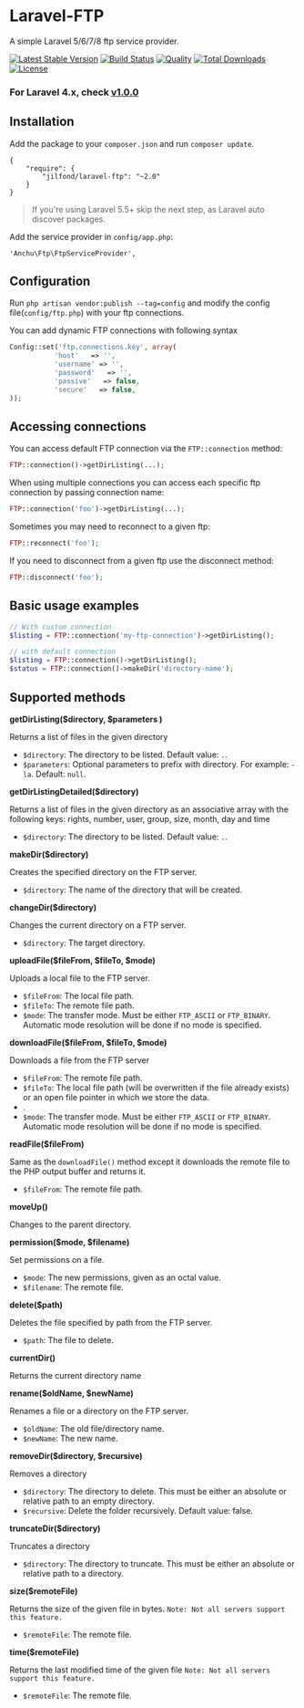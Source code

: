 Laravel-FTP
===========

A simple Laravel 5/6/7/8 ftp service provider.

[![Latest Stable Version](https://poser.pugx.org/anchu/ftp/v/stable)](https://packagist.org/packages/anchu/ftp)
[![Build Status](https://travis-ci.org/harishanchu/Laravel-FTP.png?branch=master)](https://travis-ci.org/harishanchu/Laravel-FTP)
[![Quality](https://codeclimate.com/github/harishanchu/Laravel-FTP/badges/gpa.svg)](https://codeclimate.com/github/harishanchu/Laravel-FTP)
[![Total Downloads](https://poser.pugx.org/anchu/ftp/downloads)](https://packagist.org/packages/anchu/ftp)
[![License](https://poser.pugx.org/anchu/ftp/license)](https://packagist.org/packages/anchu/ftp)
### For Laravel 4.x, check [v1.0.0](https://github.com/harishanchu/Laravel-FTP/tree/v1.0.0)

Installation
------------

Add the package to your `composer.json` and run `composer update`.

    {
        "require": {
            "jilfond/laravel-ftp": "~2.0"
        }
    }
> If you're using Laravel 5.5+ skip the next step, as Laravel auto discover packages.

Add the service provider in `config/app.php`:

    'Anchu\Ftp\FtpServiceProvider',

Configuration
------------
Run `php artisan vendor:publish --tag=config` and modify the config file(`config/ftp.php`) with your ftp connections.

You can add dynamic FTP connections with following syntax

```php
Config::set('ftp.connections.key', array(
           'host'   => '',
           'username' => '',
           'password'   => '',
           'passive'   => false,
           'secure'   => false,
));
```

Accessing connections
---------------------
You can access default FTP connection via the `FTP::connection` method:
```php
FTP::connection()->getDirListing(...);
```

When using multiple connections you can access each specific ftp connection by passing connection name:
```php
FTP::connection('foo')->getDirListing(...);
```

Sometimes you may need to reconnect to a given ftp:
```php
FTP::reconnect('foo');
```

If you need to disconnect from a given ftp use the disconnect method:
```php
FTP::disconnect('foo');
```

Basic usage examples
------------
```php
// With custom connection
$listing = FTP::connection('my-ftp-connection')->getDirListing();

// with default connection
$listing = FTP::connection()->getDirListing();
$status = FTP::connection()->makeDir('directory-name');
```

Supported methods
-----------------
**getDirListing($directory, $parameters )**

Returns a list of files in the given directory

 - `$directory`: The directory to be listed. Default value: `.`.
 - `$parameters`: Optional parameters to prefix with directory. For example: `-la`. Default: `null`.

**getDirListingDetailed($directory)**

Returns a list of files in the given directory as an associative array with the following keys:
rights, number, user, group, size, month, day and time

 - `$directory`: The directory to be listed. Default value: `.`.

**makeDir($directory)**

Creates the specified directory on the FTP server.

 - `$directory`: The name of the directory that will be created.

**changeDir($directory)**

Changes the current directory on a FTP server.

 - `$directory`: The target directory.

**uploadFile($fileFrom, $fileTo, $mode)**

Uploads a local file to the FTP server.

 - `$fileFrom`: The local file path.
 - `$fileTo`: The remote file path.
 - `$mode`: The transfer mode. Must be either `FTP_ASCII` or `FTP_BINARY`. Automatic mode resolution will be done if no mode is specified.

**downloadFile($fileFrom, $fileTo, $mode)**

Downloads a file from the FTP server

 - `$fileFrom`: The remote file path.
 - `$fileTo`: The local file path (will be overwritten if the file already exists) or an open file pointer in which we store the data.
 - .
 - `$mode`: The transfer mode. Must be either `FTP_ASCII` or `FTP_BINARY`. Automatic mode resolution will be done if no mode is specified.

**readFile($fileFrom)**

Same as the `downloadFile()` method except it downloads the remote file to the PHP output buffer and returns it.

 - `$fileFrom`: The remote file path.

**moveUp()**

 Changes to the parent directory.

**permission($mode, $filename)**

Set permissions on a file.

 - `$mode`: The new permissions, given as an octal value.
 - `$filename`: The remote file.

**delete($path)**

Deletes the file specified by path from the FTP server.

 - `$path`: The file to delete.

**currentDir()**

Returns the current directory name

**rename($oldName, $newName)**

Renames a file or a directory on the FTP server.

 - `$oldName`: The old file/directory name.
 - `$newName`: The new name.

**removeDir($directory, $recursive)**

 Removes a directory

  - `$directory`: The directory to delete. This must be either an absolute or relative path to an empty directory.
  - `$recursive`: Delete the folder recursively. Default value: false.

**truncateDir($directory)**

 Truncates a directory

  - `$directory`: The directory to truncate. This must be either an absolute or relative path to a directory.

**size($remoteFile)**

Returns the size of the given file in bytes.
`Note: Not all servers support this feature.`

 - `$remoteFile`: The remote file.

**time($remoteFile)**

Returns the last modified time of the given file
`Note: Not all servers support this feature.`

 - `$remoteFile`: The remote file.
